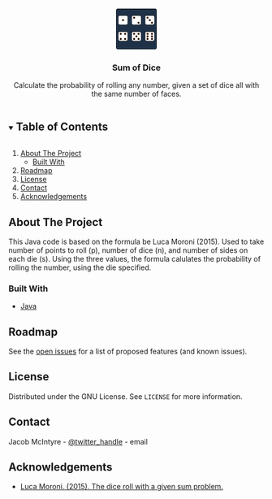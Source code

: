<br />
<p align="center">
  <a href="https://github.com/SharodeCode/Miscellaneous/Dice">
    <img src="images/logo.png" alt="Logo" width="80" height="80">
  </a>

  <h3 align="center">Sum of Dice</h3>

  <p align="center">
    Calculate the probability of rolling any number, given a set of dice all with the same number of faces.
  </p>
</p>



<!-- TABLE OF CONTENTS -->
<details open="open">
  <summary><h2 style="display: inline-block">Table of Contents</h2></summary>
  <ol>
    <li>
      <a href="#about-the-project">About The Project</a>
      <ul>
        <li><a href="#built-with">Built With</a></li>
      </ul>
    </li>
    <li><a href="#roadmap">Roadmap</a></li>
    <li><a href="#license">License</a></li>
    <li><a href="#contact">Contact</a></li>
    <li><a href="#acknowledgements">Acknowledgements</a></li>
  </ol>
</details>



<!-- ABOUT THE PROJECT -->
## About The Project
This Java code is based on the formula be Luca Moroni (2015). Used to take number of points to roll (p), number of dice (n), and number of sides on each die (s). Using the three values, the formula calulates the probability of rolling the number, using the die specified.


### Built With

* [Java](https://www.java.com/en/)



<!-- ROADMAP -->
## Roadmap

See the [open issues](https://github.com/SharodeCode/Miscellaneous/issues) for a list of proposed features (and known issues).



<!-- LICENSE -->
## License

Distributed under the GNU License. See `LICENSE` for more information.



<!-- CONTACT -->
## Contact

Jacob McIntyre - [@twitter_handle](https://twitter.com/twitter_handle) - email



<!-- ACKNOWLEDGEMENTS -->
## Acknowledgements

* [Luca Moroni. (2015). The dice roll with a given sum problem.](https://www.lucamoroni.it/the-dice-roll-sum-problem/?fbclid=IwAR2gzuppCLF_SLRbqASVoyOvDINGZWd03EAEH7Hcf2bu3e0jaGFmiay24C0)